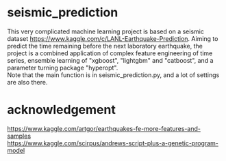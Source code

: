 # seismic_prediction
This very complicated machine learning project is based on a seismic dataset https://www.kaggle.com/c/LANL-Earthquake-Prediction. Aiming to predict the time remaining before the next laboratory earthquake, the project is a combined application of complex feature engineering of time series, ensemble learning of "xgboost", "lightgbm" and "catboost", and a parameter turning package "hyperopt".  
Note that the main function is in seismic_prediction.py, and a lot of settings are also there.

# acknowledgement
https://www.kaggle.com/artgor/earthquakes-fe-more-features-and-samples  
https://www.kaggle.com/scirpus/andrews-script-plus-a-genetic-program-model
